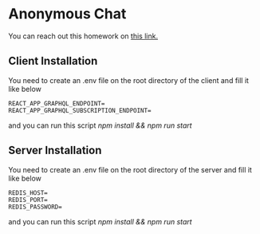 # Anonymous Chat

You can reach out this homework on [this link.](https://app.patika.dev/moduller/graphql/project-03)

## Client Installation 

You need to create an .env file on the root directory of the client and fill it like below

```.env
REACT_APP_GRAPHQL_ENDPOINT=
REACT_APP_GRAPHQL_SUBSCRIPTION_ENDPOINT=
```

and you can run this script *npm install && npm run start*

## Server Installation 

You need to create an .env file on the root directory of the server and fill it like below

```.env
REDIS_HOST=
REDIS_PORT=
REDIS_PASSWORD=
```

and you can run this script *npm install && npm run start*